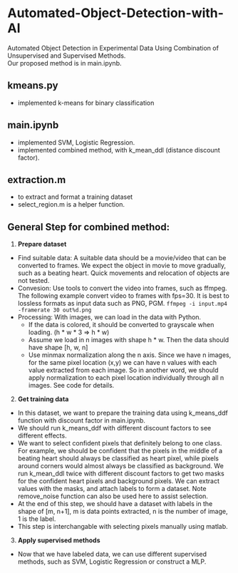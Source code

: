 # Automated-Object-Detection-with-AI
Automated Object Detection in Experimental Data Using Combination of Unsupervised and Supervised Methods.  
Our proposed method is in main.ipynb.

## kmeans.py
- implemented k-means for binary classification

## main.ipynb
- implemented SVM, Logistic Regression.
- implemented combined method, with k_mean_ddl (distance discount factor).

## extraction.m
- to extract and format a training dataset
- select_region.m is a helper function.

## General Step for combined method:
1. **Prepare dataset**
  - Find suitable data: A suitable data should be a movie/video that can be converted to frames. We expect the object in movie to move gradually, such as a beating heart. Quick movements and relocation of objects are not tested. 
  - Convesion: Use tools to convert the video into frames, such as ffmpeg. The following example convert video to frames with fps=30. It is best to lossless formats as input data such as PNG, PGM.
  ```ffmpeg -i input.mp4 -framerate 30 out%d.png```
  - Processing: With images, we can load in the data with Python. 
    - If the data is colored, it should be converted to grayscale when loading. (h * w * 3 => h * w)
    - Assume we load in n images with shape h * w. Then the data should have shape [h, w, n]
    - Use minmax normalization along the n axis. Since we have n images, for the same pixel location (x,y) we can have n values with each value extracted from each image. So in another word, we should apply normalization to each pixel location individually through all n images. See code for details.
    
    
2. **Get training data**
  - In this dataset, we want to prepare the training data using k_means_ddf function with discount factor in main.ipynb.
  - We should run k_means_ddf with different discount factors to see different effects. 
  - We want to select confident pixels that definitely belong to one class. For example, we should be confident that the pixels in the middle of a beating heart should always be classified as heart pixel, while pixels around corners would almost always be classified as background. We run k_mean_ddl twice with different discount factors to get two masks for the confident heart pixels and background pixels. We can extract values with the masks, and attach labels to form a dataset. Note remove_noise function can also be used here to assist selection.
  - At the end of this step, we should have a dataset with labels in the shape of [m, n+1], m is data points extracted, n is the number of image, 1 is the label. 
  - This step is interchangable with selecting pixels manually using matlab. 

3. **Apply supervised methods**
  - Now that we have labeled data, we can use different supervised methods, such as SVM, Logistic Regression or construct a MLP.



